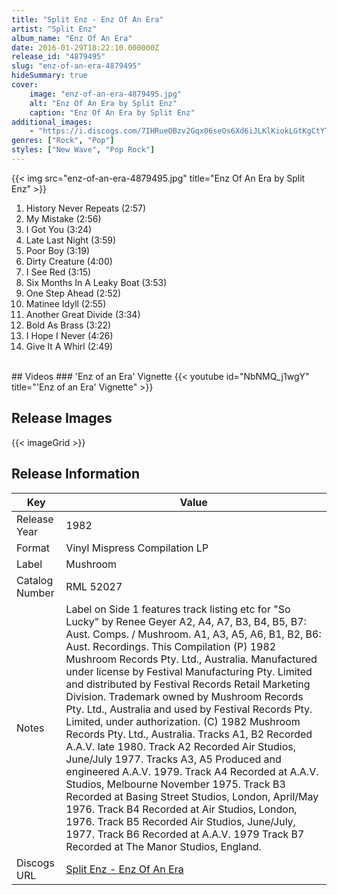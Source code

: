 ```yaml
---
title: "Split Enz - Enz Of An Era"
artist: "Split Enz"
album_name: "Enz Of An Era"
date: 2016-01-29T18:22:10.000000Z
release_id: "4879495"
slug: "enz-of-an-era-4879495"
hideSummary: true
cover:
    image: "enz-of-an-era-4879495.jpg"
    alt: "Enz Of An Era by Split Enz"
    caption: "Enz Of An Era by Split Enz"
additional_images:
    - "https://i.discogs.com/7IHRueOBzv2Gqx06seOs6Xd6iJLKlKiokLGtKgCtYTg/rs:fit/g:sm/q:90/h:228/w:221/czM6Ly9kaXNjb2dz/LWRhdGFiYXNlLWlt/YWdlcy9SLTQ4Nzk0/OTUtMTM3ODI4Mjc0/OC0yMTQwLnBuZw.jpeg"
genres: ["Rock", "Pop"]
styles: ["New Wave", "Pop Rock"]
---
```


{{< img src="enz-of-an-era-4879495.jpg" title="Enz Of An Era by Split Enz" >}}

<!-- section break -->

1. History Never Repeats (2:57)
2. My Mistake (2:56)
3. I Got You (3:24)
4. Late Last Night (3:59)
5. Poor Boy (3:19)
6. Dirty Creature (4:00)
7. I See Red (3:15)
8. Six Months In A Leaky Boat (3:53)
9. One Step Ahead (2:52)
10. Matinee Idyll (2:55)
11. Another Great Divide (3:34)
12. Bold As Brass (3:22)
13. I Hope I Never (4:26)
14. Give It A Whirl (2:49)

<!-- section break -->

<br>
## Videos
### 'Enz of an Era' Vignette
{{< youtube id="NbNMQ_j1wgY" title="'Enz of an Era' Vignette" >}}<br>


## Release Images
{{< imageGrid >}}

## Release Information
|  Key           | Value                                                |
| ---------------| ---------------------------------------------------- |
| Release Year   | 1982                                   |
| Format         | Vinyl Mispress Compilation LP |
| Label          | Mushroom |
| Catalog Number | RML 52027 |
| Notes | Label on Side 1 features track listing etc for "So Lucky" by Renee Geyer     A2, A4, A7, B3, B4, B5, B7: Aust. Comps. / Mushroom.  A1, A3, A5, A6, B1, B2, B6: Aust. Recordings.    This Compilation (P) 1982 Mushroom Records Pty. Ltd., Australia.  Manufactured under license by Festival Manufacturing Pty. Limited and distributed by Festival Records Retail Marketing Division.  Trademark owned by Mushroom Records Pty. Ltd., Australia and used by Festival Records Pty. Limited, under authorization.  (C) 1982 Mushroom Records Pty. Ltd., Australia.    Tracks A1, B2 Recorded A.A.V. late 1980.  Track A2 Recorded Air Studios, June/July 1977.  Tracks A3, A5 Produced and engineered A.A.V. 1979.  Track A4 Recorded at A.A.V. Studios, Melbourne November 1975.  Track B3 Recorded at Basing Street Studios, London, April/May 1976.  Track B4 Recorded at Air Studios, London, 1976.  Track B5 Recorded Air Studios, June/July, 1977.  Track B6 Recorded at A.A.V. 1979  Track B7 Recorded at The Manor Studios, England.  |
| Discogs URL    | [Split Enz - Enz Of An Era](https://www.discogs.com/release/4879495-Split-Enz-Enz-Of-An-Era) |